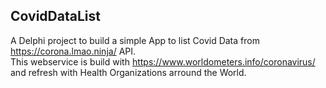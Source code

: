 ## CovidDataList

A Delphi project to build a simple App to list Covid Data from  https://corona.lmao.ninja/ API.<br>
This webservice is build with https://www.worldometers.info/coronavirus/ and refresh with Health Organizations arround the World.